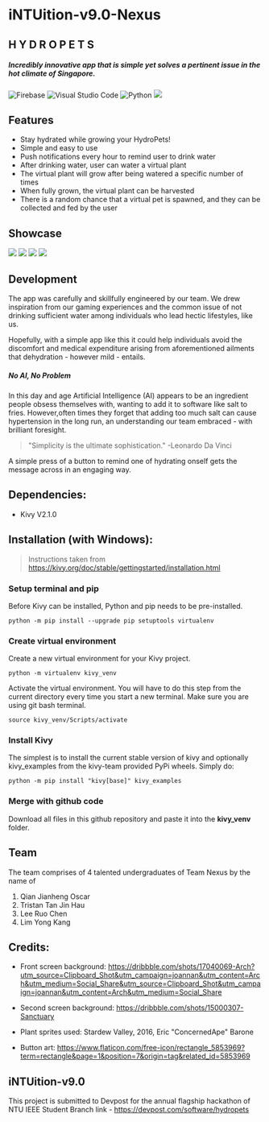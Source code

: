 # iNTUition-v9.0-Nexus
## H Y D R O P E T S
##### Incredibly innovative app that is simple yet solves a pertinent issue in the hot climate of Singapore.

![Firebase](https://img.shields.io/badge/firebase-%23039BE5.svg?style=for-the-badge&logo=firebase) ![Visual Studio Code](https://img.shields.io/badge/Visual%20Studio%20Code-0078d7.svg?style=for-the-badge&logo=visual-studio-code&logoColor=white) ![Python](https://img.shields.io/badge/python-3670A0?style=for-the-badge&logo=python&logoColor=ffdd54)
![](https://drive.google.com/uc?export=view&id=1tq5FBuRMhtD-nKDf3kHt7M9P-O4cWpQb)

## Features
- Stay hydrated while growing your HydroPets!
- Simple and easy to use
- Push notifications every hour to remind user to drink water
- After drinking water, user can water a virtual plant
- The virtual plant will grow after being watered a specific number of times
- When fully grown, the virtual plant can be harvested
- There is a random chance that a virtual pet is spawned, and they can be collected and fed by the user

## Showcase
![](https://drive.google.com/uc?export=view&id=1P0EMssZirBg8eVe1FibgXZjsz6i0moTI)
![](https://drive.google.com/uc?export=view&id=1hkgNJxlsNC6LbpFIvJsBt-d48h0hhTSX)
![](https://drive.google.com/uc?export=view&id=1sTdmL_R-7KdbW2QtJ7blY_2TOA8dGeIU)
![](https://drive.google.com/uc?export=view&id=1CL4j5_B_peBMWGujOhycgq3mmA2zaALq)


## Development
The app was carefully and skillfully engineered by our team. We drew inspiration from our gaming experiences and the common issue of not drinking sufficient water among individuals who lead hectic lifestyles, like us.

Hopefully, with a simple app like this it could help individuals avoid the discomfort and medical expenditure arising from aforementioned ailments that dehydration - however mild - entails. 

##### No AI, No Problem
In this day and age Artificial Intelligence (AI) appears to be an ingredient people obsess themselves with, wanting to add it to software like salt to fries. However,often times they forget that adding too much salt can cause hypertension in the long run, an understanding our team embraced - with brilliant foresight. 

> "Simplicity is the ultimate sophistication."
>  -Leonardo Da Vinci  

A simple press of a button to remind one of hydrating onself gets the message across in an engaging way.

## Dependencies:
- Kivy V2.1.0

## Installation (with Windows):
> Instructions taken from https://kivy.org/doc/stable/gettingstarted/installation.html

### Setup terminal and pip
Before Kivy can be installed, Python and pip needs to be pre-installed.
```
python -m pip install --upgrade pip setuptools virtualenv
```

### Create virtual environment   
Create a new virtual environment for your Kivy project.
```
python -m virtualenv kivy_venv
```
Activate the virtual environment. You will have to do this step from the current directory every time you start a new terminal. Make sure you are using git bash terminal.
```
source kivy_venv/Scripts/activate
```

### Install Kivy
The simplest is to install the current stable version of kivy and optionally kivy_examples from the kivy-team provided PyPi wheels. Simply do:
```
python -m pip install "kivy[base]" kivy_examples
```

### Merge with github code
Download all files in this github repository and paste it into the **kivy_venv** folder.

## Team
The team comprises of 4 talented undergraduates of Team Nexus by the name of
1. Qian Jianheng Oscar
2. Tristan Tan Jin Hau
3. Lee Ruo Chen
4. Lim Yong Kang   

## Credits:
- Front screen background: https://dribbble.com/shots/17040069-Arch?utm_source=Clipboard_Shot&utm_campaign=joannan&utm_content=Arch&utm_medium=Social_Share&utm_source=Clipboard_Shot&utm_campaign=joannan&utm_content=Arch&utm_medium=Social_Share

- Second screen background: https://dribbble.com/shots/15000307-Sanctuary

- Plant sprites used: Stardew Valley, 2016, Eric "ConcernedApe" Barone

- Button art: https://www.flaticon.com/free-icon/rectangle_5853969?term=rectangle&page=1&position=7&origin=tag&related_id=5853969

## iNTUition-v9.0
This project is submitted to Devpost for the annual flagship hackathon of NTU IEEE Student Branch
link - https://devpost.com/software/hydropets
